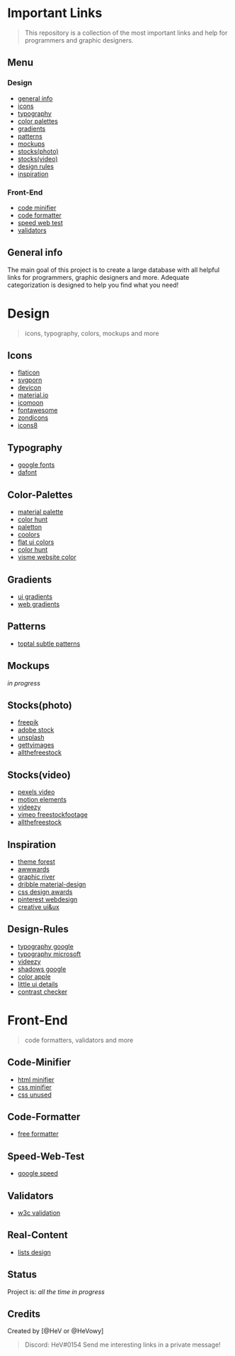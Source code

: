 # Important Links
> This repository is a collection of the most important links and help for programmers and graphic designers.

## Menu
### Design
* [general info](#general-info)
* [icons](#icons)
* [typography](#typography)
* [color palettes](#color-palettes)
* [gradients](#gradients)
* [patterns](#patterns)
* [mockups](#mockups)
* [stocks(photo)](#stocks(photo))
* [stocks(video)](#stocks(video))
* [design rules](#design-rules)
* [inspiration](#inspiration)

### Front-End
* [code minifier](#code-minifier)
* [code formatter](#code-formatter)
* [speed web test](#speed-web-test)
* [validators](#validators)

## General info
The main goal of this project is to create a large database with all helpful links for programmers, graphic designers and more. Adequate categorization is designed to help you find what you need!

# Design
> icons, typography, colors, mockups and more

## Icons
* [flaticon](https://www.flaticon.com/)
* [svgporn](https://svgporn.com/)
* [devicon](http://konpa.github.io/devicon/)
* [material.io](https://material.io/icons/)
* [icomoon](https://icomoon.io/)
* [fontawesome](https://fontawesome.com/)
* [zondicons](http://www.zondicons.com)
* [icons8](https://icons8.com/)

## Typography
* [google fonts](https://fonts.google.com/)
* [dafont](https://www.dafont.com/)

## Color-Palettes
* [material palette](https://www.materialpalette.com/)
* [color hunt](http://colorhunt.co/)
* [paletton](http://paletton.com/)
* [coolors](https://coolors.co/)
* [flat ui colors](https://flatuicolors.com/)
* [color hunt](http://colorhunt.co/)
* [visme website color](http://blog.visme.co/website-color-schemes/)

## Gradients
* [ui gradients](https://uigradients.com/)
* [web gradients](https://webgradients.com/)

## Patterns
* [toptal subtle patterns](https://www.toptal.com/designers/subtlepatterns/)

## Mockups
_in progress_

## Stocks(photo)
* [freepik](https://www.freepik.com/)
* [adobe stock](https://stock.adobe.com/)
* [unsplash](https://unsplash.com/)
* [gettyimages](https://www.gettyimages.com/)
* [allthefreestock](http://allthefreestock.com/)

## Stocks(video)
* [pexels video](https://videos.pexels.com/)
* [motion elements](http://www.motionelements.com/)
* [videezy](https://www.videezy.com/)
* [vimeo freestockfootage](https://vimeo.com/channels/freestockfootage)
* [allthefreestock](http://allthefreestock.com/)

## Inspiration
* [theme forest](https://themeforest.net/)
* [awwwards](https://www.awwwards.com/)
* [graphic river](https://graphicriver.net/?osr=tn)
* [dribble material-design](https://dribbble.com/tags/material_design)
* [css design awards](https://www.cssdesignawards.com/)
* [pinterest webdesign](https://pl.pinterest.com/search/pins/?q=webdesign&rs=typed&term_meta[]=webdesign%7Ctyped)
* [creative ui&ux](https://www.instagram.com/p/Bk3d7HZBzll/?taken-by=unickdesigns)

## Design-Rules
* [typography google](https://material.io/design/typography/the-type-system.html#type-scale)
* [typography microsoft](https://docs.microsoft.com/pl-pl/windows/uwp/design/style/typography)
* [videezy](https://www.videezy.com/)
* [shadows google](https://material.io/guidelines/resources/shadows.html#shadows-illustrator)
* [color apple](https://developer.apple.com/ios/human-interface-guidelines/visual-design/color/)
* [little ui details](https://twitter.com/i/moments/880688233641848832)
* [contrast checker](https://webaim.org/resources/contrastchecker/)

# Front-End
> code formatters, validators and more

## Code-Minifier
* [html minifier](https://www.willpeavy.com/minifier/)
* [css minifier](https://cssminifier.com)
* [css unused](https://unused-css.com)

## Code-Formatter
* [free formatter](https://www.freeformatter.com)

## Speed-Web-Test
* [google speed](https://developers.google.com/speed/)

## Validators
* [w3c validation](https://jigsaw.w3.org/css-validator/#validate_by_input+with_options)

## Real-Content
* [lists design](https://www.lists.design)

## Status
Project is: _all the time in progress_

## Credits
Created by [@HeV or @HeVowy]
> Discord: HeV#0154
> Send me interesting links in a private message!
